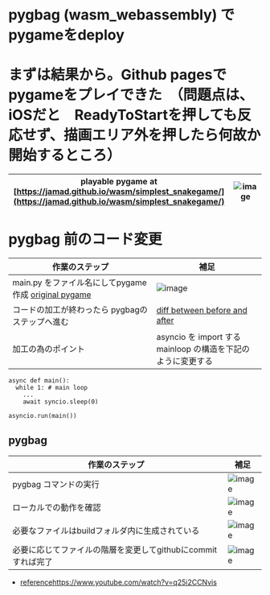 <link rel="stylesheet" type="text/css" href="/assets/css/styles.css">

# pygbag (wasm_webassembly) でpygameをdeploy

# まずは結果から。Github pagesでpygameをプレイできた　（問題点は、iOSだと　ReadyToStartを押しても反応せず、描画エリア外を押したら何故か開始するところ）

|playable pygame at [https://jamad.github.io/wasm/simplest_snakegame/](https://jamad.github.io/wasm/simplest_snakegame/)|![image](https://github.com/jamad/jamad.github.io/assets/949913/d0b4b29b-4b2d-4cc1-83ac-15b5289ea13d)|
|-|-|


# pygbag 前のコード変更

|作業のステップ|補足|
|-|-|
|main.py をファイル名にしてpygame作成 [original pygame](https://github.com/jamad/jamad.github.io/commit/b81478935a263176660824928385a67ddc909fb8?diff=unified&w=0)|![image](https://github.com/jamad/jamad.github.io/assets/949913/de710223-ef60-4c0f-96e6-358972bb7f12)|
|コードの加工が終わったら pygbagのステップへ進む　|[diff between before and after](https://github.com/jamad/jamad.github.io/commit/210a7ad0bcecc3d415990180ecc1b1a69433cbd8?diff=split&w=0)|
|加工の為のポイント| asyncio を import する <br> mainloop の構造を下記のように変更する|
  
```
async def main():
  while 1: # main loop
    ...
    await syncio.sleep(0)

asyncio.run(main())
```

## pygbag

|作業のステップ|補足|
|-|-|
|pygbag コマンドの実行|![image](https://github.com/jamad/jamad.github.io/assets/949913/490df2e4-9ed9-4a2e-89a0-89015d911c58)|
|ローカルでの動作を確認|![image](https://github.com/jamad/jamad.github.io/assets/949913/42c50d57-08bc-4688-82d0-87923f5385f9)|
|必要なファイルはbuildフォルダ内に生成されている|![image](https://github.com/jamad/jamad.github.io/assets/949913/63766277-7a2d-4d1f-9df9-27f998f6f002)|
|必要に応じてファイルの階層を変更してgithubにcommitすれば完了|![image](https://github.com/jamad/jamad.github.io/assets/949913/4cdef75e-1694-437f-8590-54c42b45199e)|

* [reference](https://www.youtube.com/watch?v=q25i2CCNvis)https://www.youtube.com/watch?v=q25i2CCNvis 
